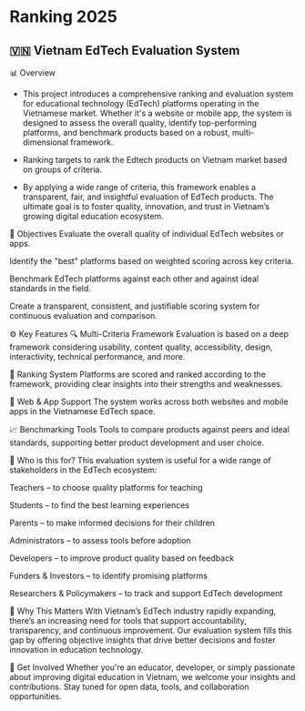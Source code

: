 # Ranking 2025

## 🇻🇳 Vietnam EdTech Evaluation System
📊 Overview
- This project introduces a comprehensive ranking and evaluation system for educational technology (EdTech) platforms operating in the Vietnamese market. Whether it's a website or mobile app, the system is designed to assess the overall quality, identify top-performing platforms, and benchmark products based on a robust, multi-dimensional framework.
  
- Ranking targets to rank the Edtech products on Vietnam market based on groups of criteria.

- By applying a wide range of criteria, this framework enables a transparent, fair, and insightful evaluation of EdTech products. The ultimate goal is to foster quality, innovation, and trust in Vietnam’s growing digital education ecosystem.

🎯 Objectives
Evaluate the overall quality of individual EdTech websites or apps.

Identify the "best" platforms based on weighted scoring across key criteria.

Benchmark EdTech platforms against each other and against ideal standards in the field.

Create a transparent, consistent, and justifiable scoring system for continuous evaluation and comparison.

⚙️ Key Features
🔍 Multi-Criteria Framework
Evaluation is based on a deep framework considering usability, content quality, accessibility, design, interactivity, technical performance, and more.

🏅 Ranking System
Platforms are scored and ranked according to the framework, providing clear insights into their strengths and weaknesses.

📱 Web & App Support
The system works across both websites and mobile apps in the Vietnamese EdTech space.

📈 Benchmarking Tools
Tools to compare products against peers and ideal standards, supporting better product development and user choice.

👥 Who is this for?
This evaluation system is useful for a wide range of stakeholders in the EdTech ecosystem:

Teachers – to choose quality platforms for teaching

Students – to find the best learning experiences

Parents – to make informed decisions for their children

Administrators – to assess tools before adoption

Developers – to improve product quality based on feedback

Funders & Investors – to identify promising platforms

Researchers & Policymakers – to track and support EdTech development

🧠 Why This Matters
With Vietnam’s EdTech industry rapidly expanding, there’s an increasing need for tools that support accountability, transparency, and continuous improvement. Our evaluation system fills this gap by offering objective insights that drive better decisions and foster innovation in education technology.

📌 Get Involved
Whether you're an educator, developer, or simply passionate about improving digital education in Vietnam, we welcome your insights and contributions. Stay tuned for open data, tools, and collaboration opportunities.
